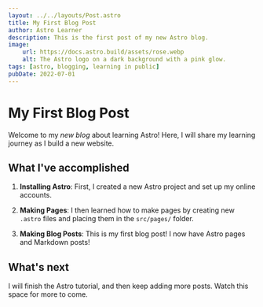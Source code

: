 ```yaml
---
layout: ../../layouts/Post.astro
title: My First Blog Post
author: Astro Learner
description: This is the first post of my new Astro blog.
image:
    url: https://docs.astro.build/assets/rose.webp
    alt: The Astro logo on a dark background with a pink glow.
tags: [astro, blogging, learning in public]
pubDate: 2022-07-01
---
```


# My First Blog Post

Welcome to my _new blog_ about learning Astro! Here, I will share my learning journey as I build a new website.

## What I've accomplished

1. **Installing Astro**: First, I created a new Astro project and set up my online accounts.

2. **Making Pages**: I then learned how to make pages by creating new `.astro` files and placing them in the `src/pages/` folder.

3. **Making Blog Posts**: This is my first blog post! I now have Astro pages and Markdown posts!

## What's next

I will finish the Astro tutorial, and then keep adding more posts. Watch this space for more to come.
